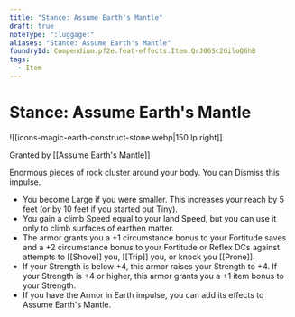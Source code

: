 ```yaml
---
title: "Stance: Assume Earth's Mantle"
draft: true
noteType: ":luggage:"
aliases: "Stance: Assume Earth's Mantle"
foundryId: Compendium.pf2e.feat-effects.Item.QrJ06Sc2GiloQ6hB
tags:
  - Item
---
```


# Stance: Assume Earth's Mantle
![[icons-magic-earth-construct-stone.webp|150 lp right]]

Granted by [[Assume Earth's Mantle]]

Enormous pieces of rock cluster around your body. You can Dismiss this impulse.

*   You become Large if you were smaller. This increases your reach by 5 feet (or by 10 feet if you started out Tiny).
*   You gain a climb Speed equal to your land Speed, but you can use it only to climb surfaces of earthen matter.
*   The armor grants you a +1 circumstance bonus to your Fortitude saves and a +2 circumstance bonus to your Fortitude or Reflex DCs against attempts to [[Shove]] you, [[Trip]] you, or knock you [[Prone]].
*   If your Strength is below +4, this armor raises your Strength to +4. If your Strength is +4 or higher, this armor grants you a +1 item bonus to your Strength.
*   If you have the Armor in Earth impulse, you can add its effects to Assume Earth's Mantle.
